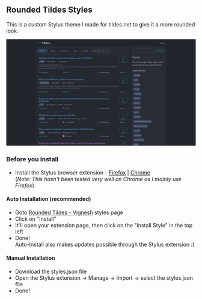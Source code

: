 ## Rounded Tildes Styles   
This is a custom Stylus theme I made for tildes.net to give it a more rounded look.  

![screenshot](https://github.com/vignesh-seven/rounded-tildes-styles/blob/master/rounded-tildes.png)  

### Before you install  
 - Install the Stylus browser extension - [Firefox](https://addons.mozilla.org/en-US/firefox/addon/styl-us/) | [Chrome](https://chrome.google.com/webstore/detail/stylus/clngdbkpkpeebahjckkjfobafhncgmne)  
(_Note: This hasn't been tested very well on Chrome as I mainly use Firefox_)  
#### Auto Installation (recommended)  
 - Goto  [Rounded Tildes - Vignesh](https://userstyles.world/style/10370/rounded-tildes-vignesh) styles page  
 - Click on "Install"  
 - It'll open your extension page, then click on the "Install Style" in the top left
 - Done!  
Auto-Install also makes updates possible through the Stylus extension :)
#### Manual Installation  
 - Download the styles.json file
 - Open the Stylus extension -> Manage -> Import -> select the styles.json file
 - Done!
